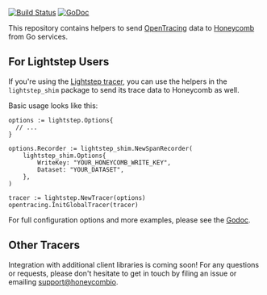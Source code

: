 [![Build Status](https://travis-ci.org/honeycombio/honeycomb-opentracing-go.svg?branch=master)](https://travis-ci.org/honeycombio/honeycomb-opentracing-go) [![GoDoc](https://godoc.org/github.com/honeycombio/honeycomb-opentracing-go?status.svg)](https://godoc.org/github.com/honeycombio/honeycomb-opentracing-go)

This repository contains helpers to send [OpenTracing](http://opentracing.io/)
data to [Honeycomb](https://honeycomb.io) from Go services.

## For Lightstep Users

If you're using the [Lightstep tracer](https://github.com/lightstep/lightstep-tracer-go),
you can use the helpers in the `lightstep_shim` package to send its trace data to
Honeycomb as well.

Basic usage looks like this:

```
options := lightstep.Options{
  // ...
}

options.Recorder := lightstep_shim.NewSpanRecorder(
    lightstep_shim.Options{
        WriteKey: "YOUR_HONEYCOMB_WRITE_KEY",
        Dataset: "YOUR_DATASET",
    },
)

tracer := lightstep.NewTracer(options)
opentracing.InitGlobalTracer(tracer)
```

For full configuration options and more examples, please see the
[Godoc](https://godoc.org/github.com/honeycombio/honeycomb-opentracing-go/lightstep_shim).

## Other Tracers

Integration with additional client libraries is coming soon! For any questions
or requests, please don't hesitate to get in touch by filing an issue or
emailing [support@honeycombio](mailto:support@honeycomb.io).
